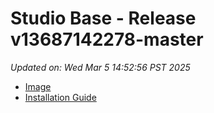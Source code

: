 # Studio Base - Release v13687142278-master
_Updated on: Wed Mar 5 14:52:56 PST 2025_

- [Image](https://github.com/vertigis/studio-base-internal/pkgs/container/studio%2fbase%2finternal/368384495?tag=v13687142278-master)
- [Installation
  Guide](https://github.com/vertigis/studio-base-internal/tree/v13687142278-master)
